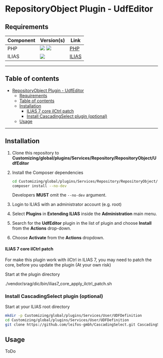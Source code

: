 # RepositoryObject Plugin - UdfEditor

## Requirements

| Component | Version(s)                                                                                    | Link                      |
|-----------|-----------------------------------------------------------------------------------------------|---------------------------|
| PHP       | ![](https://img.shields.io/badge/8.1-blue.svg) ![](https://img.shields.io/badge/8.2-blue.svg) | [PHP](https://php.net)    |
| ILIAS     | ![](https://img.shields.io/badge/9.x-orange.svg)                                              | [ILIAS](https://ilias.de) |

---

## Table of contents

<!-- TOC -->
* [RepositoryObject Plugin - UdfEditor](#repositoryobject-plugin---udfeditor)
  * [Requirements](#requirements)
  * [Table of contents](#table-of-contents)
  * [Installation](#installation)
      * [ILIAS 7 core ilCtrl patch](#ilias-7-core-ilctrl-patch)
    * [Install CascadingSelect plugin (optional)](#install-cascadingselect-plugin-optional)
  * [Usage](#usage)
<!-- TOC -->

---

## Installation

1. Clone this repository to **Customizing/global/plugins/Services/Repository/RepositoryObject/UdfEditor**
2. Install the Composer dependencies
   ```bash
   cd Customizing/global/plugins/Services/Repository/RepositoryObject/UdfEditor
   composer install --no-dev
   ```
   Developers **MUST** omit the `--no-dev` argument.

3. Login to ILIAS with an administrator account (e.g. root)
4. Select **Plugins** in **Extending ILIAS** inside the **Administration** main menu.
5. Search for the **UdfEditor** plugin in the list of plugin and choose **Install** from the **Actions** drop-down.
6. Choose **Activate** from the **Actions** dropdown.

#### ILIAS 7 core ilCtrl patch
For make this plugin work with ilCtrl in ILIAS 7, you may need to patch the core, before you update the plugin (At your own risk)

Start at the plugin directory

./vendor/srag/dic/bin/ilias7_core_apply_ilctrl_patch.sh

### Install CascadingSelect plugin (optional)
Start at your ILIAS root directory
```bash
mkdir -p Customizing/global/plugins/Services/User/UDFDefinition
cd Customizing/global/plugins/Services/User/UDFDefinition
git clone https://github.com/leifos-gmbh/CascadingSelect.git CascadingSelect
```

## Usage

ToDo